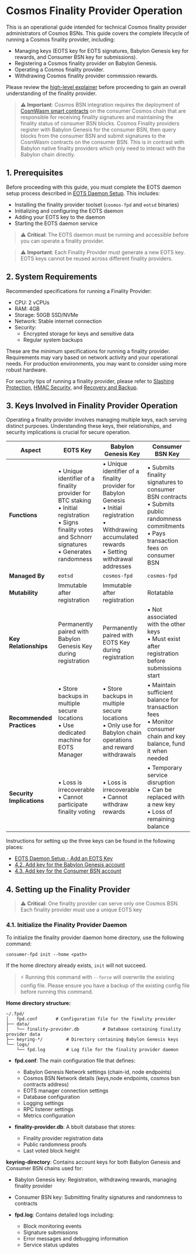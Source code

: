 # Cosmos Finality Provider Operation

This is an operational guide intended for technical Cosmos finality provider 
administrators of Cosmos BSNs. This guide covers the complete
lifecycle of running a Cosmos finality provider, including:

* Managing keys (EOTS key for EOTS signatures, Babylon Genesis key for rewards, 
  and Consumer BSN key for submissions).
* Registering a Cosmos finality provider on Babylon Genesis.
* Operating a Cosmos finality provider.
* Withdrawing Cosmos finality provider commission rewards.

Please review the [high-level explainer](../README.md) before proceeding to
gain an overall understanding of the finality provider.

> **⚠️ Important**: Cosmos BSN integration requires the deployment of 
> [CosmWasm smart contracts]() 
> on the consumer Cosmos chain that are responsible for receiving finality 
> signatures and maintaining the finality status of consumer BSN blocks.
> Cosmos Finality providers register with Babylon Genesis for the consumer BSN, 
> then query blocks from the consumer BSN and submit signatures to the CosmWasm 
> contracts on the consumer BSN.
> This is in contrast with Babylon native finality providers which only need
> to interact with the Babylon chain directly.

## 1. Prerequisites

Before proceeding with this guide, you must complete the EOTS daemon setup 
process described in [EOTS Daemon Setup](./eots-daemon.md). This includes:

* Installing the finality provider toolset (`cosmos-fpd` and `eotsd` binaries)
* Initializing and configuring the EOTS daemon
* Adding your EOTS key to the daemon
* Starting the EOTS daemon service

> ⚠️ **Critical**: The EOTS daemon must be running and accessible before you can 
> operate a finality provider.

> ⚠️ **Important**: Each Finality Provider must generate a new EOTS key.
> EOTS keys cannot be reused across different finality providers.

## 2. System Requirements

Recommended specifications for running a Finality Provider:

* CPU: 2 vCPUs
* RAM: 4GB
* Storage: 50GB SSD/NVMe
* Network: Stable internet connection
* Security:
  * Encrypted storage for keys and sensitive data
  * Regular system backups

These are the minimum specifications for running a finality provider.
Requirements may vary based on network activity and your operational needs.
For production environments, you may want to consider using more robust hardware.

For security tips of running a finality provider, please refer to
[Slashing Protection](./slashing-protection.md),
[HMAC Security](./hmac-security.md),
and [Recovery and Backup](#6-recovery-and-backup).

## 3. Keys Involved in Finality Provider Operation

Operating a finality provider involves managing multiple keys, each serving distinct 
purposes. Understanding these keys, their relationships, and security implications is 
crucial for secure operation.

| Aspect | EOTS Key                                                                                                                                                            | Babylon Genesis Key                                                                                                                                             | Consumer BSN Key                                                                                 |
|--------|---------------------------------------------------------------------------------------------------------------------------------------------------------------------|-----------------------------------------------------------------------------------------------------------------------------------------------------------------|----------------------------------------------------------------------------------------------------|
| **Functions** | • Unique identifier of a finality provider for BTC staking<br>• Initial registration<br>• Signs finality votes and Schnorr signatures<br>• Generates randomness<br> | • Unique identifier of a finality provider for Babylon Genesis<br>• Initial registration<br>• Withdrawing accumulated rewards<br>• Setting withdrawal addresses | • Submits finality signatures to consumer BSN contracts<br>• Submits public randomness commitments<br>• Pays transaction fees on consumer BSN |
| **Managed By** | `eotsd`                                                                                                                                                             | `cosmos-fpd`                                                                                                       | `cosmos-fpd`                                                                                              |
| **Mutability** | Immutable after registration                                                                                                                                        | Immutable after registration                                                                                                                                    | Rotatable                                                                                               |
| **Key Relationships** | Permanently paired with Babylon Genesis Key during registration                                                                                                     | Permanently paired with EOTS Key during registration                                                            | • Not associated with the other keys<br>• Must exist after registration before submissions start   |
| **Recommended Practices** | • Store backups in multiple secure locations<br>• Use dedicated machine for EOTS Manager                                                                            | • Store backups in multiple secure locations<br>• Only use for Babylon chain operations and reward withdrawals                          | • Maintain sufficient balance for transaction fees<br>• Monitor consumer chain and key balance, fund it when needed       |
| **Security Implications** | • Loss is irrecoverable<br>• Cannot participate finality voting                                                                                                     | • Loss is irrecoverable<br>• Cannot withdraw rewards                                                                                                            | • Temporary service disruption<br>• Can be replaced with a new key<br>• Loss of remaining balance        |

Instructions for setting up the three keys can be found in the following places:

- [EOTS Daemon Setup - Add an EOTS Key](./eots-daemon.md#22-add-an-eots-key)
- [4.2. Add key for the Babylon Genesis account](#42-add-key-for-the-babylon-genesis-account)
- [4.3. Add key for the Consumer BSN account](#43-add-key-for-the-consumer-chain-account)

## 4. Setting up the Finality Provider

> ⚠️ **Critical**: One finality provider can serve only one Cosmos BSN.  
> Each finality provider must use a unique EOTS key

### 4.1. Initialize the Finality Provider Daemon

To initialize the finality provider daemon home directory,
use the following command:

```shell
consumer-fpd init --home <path>
```

If the home directory already exists, `init` will not succeed.

> ⚡ Running this command with `--force` will overwrite the existing config file.
> Please ensure you have a backup of the existing config file before running
> this command.

**Home directory structure:**

```shell
~/.fpd/
│   fpd.conf       # Configuration file for the finality provider
├── data/
│   └── finality-provider.db         # Database containing finality provider data
├── keyring-*/         # Directory containing Babylon Genesis keys
└── logs/
    └── fpd.log        # Log file for the finality provider daemon
```

* **fpd.conf**: The main configuration file that defines:
  * Babylon Genesis Network settings (chain-id, node endpoints)
  * Cosmos BSN Network details (keys,node endpoints, cosmos bsn contracts address)
  * EOTS manager connection settings
  * Database configuration
  * Logging settings
  * RPC listener settings
  * Metrics configuration

* **finality-provider.db**: A bbolt database that stores:
  * Finality provider registration data
  * Public randomness proofs
  * Last voted block height

**keyring-directory**: Contains account keys for both Babylon Genesis and 
Consumer BSN chains used for:
  * Babylon Genesis key: Registration, withdrawing rewards, 
    managing finality provider
  * Consumer BSN key: Submitting finality signatures and randomness to contracts

* **fpd.log**: Contains detailed logs including:
  * Block monitoring events
  * Signature submissions
  * Error messages and debugging information
  * Service status updates